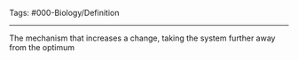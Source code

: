 Tags: #000-Biology/Definition 

---
The mechanism that increases a change, taking the system further away from the optimum